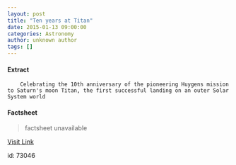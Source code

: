 ```yaml
---
layout: post
title: "Ten years at Titan"
date: 2015-01-13 09:00:00
categories: Astronomy
author: unknown author
tags: []
---
```



#### Extract
>
												
				
		
		Celebrating the 10th anniversary of the pioneering Huygens mission to Saturn's moon Titan, the first successful landing on an outer Solar System world
	

#### Factsheet
>factsheet unavailable

[Visit Link](http://www.esa.int/Our_Activities/Space_Science/Highlights/Ten_years_at_Titan)

id:   73046
